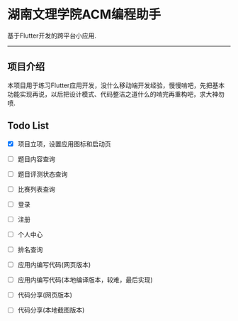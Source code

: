 # 湖南文理学院ACM编程助手

基于Flutter开发的跨平台小应用.

------

## 项目介绍
本项目用于练习Flutter应用开发，没什么移动端开发经验，慢慢啃吧，先把基本功能实现再说，以后把设计模式、代码整洁之道什么的啃完再重构吧，求大神勿喷.

## Todo List

- [x] 项目立项，设置应用图标和启动页
- [ ] 题目内容查询
- [ ] 题目评测状态查询
- [ ] 比赛列表查询
- [ ] 登录
- [ ] 注册
- [ ] 个人中心
- [ ] 排名查询
- [ ] 应用内编写代码(网页版本)
- [ ] 应用内编写代码(本地编译版本，较难，最后实现)
- [ ] 代码分享(网页版本)
- [ ] 代码分享(本地截图版本)

